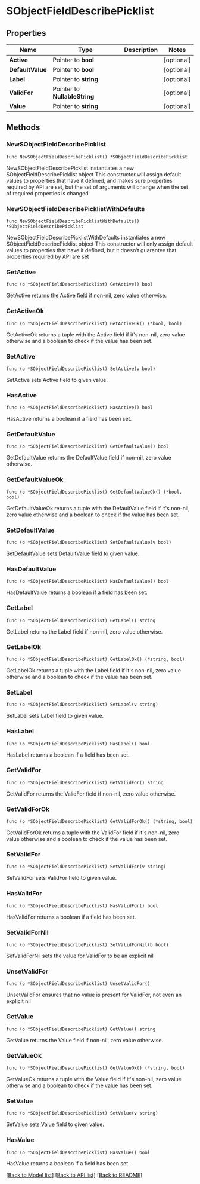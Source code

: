 # SObjectFieldDescribePicklist

## Properties

Name | Type | Description | Notes
------------ | ------------- | ------------- | -------------
**Active** | Pointer to **bool** |  | [optional] 
**DefaultValue** | Pointer to **bool** |  | [optional] 
**Label** | Pointer to **string** |  | [optional] 
**ValidFor** | Pointer to **NullableString** |  | [optional] 
**Value** | Pointer to **string** |  | [optional] 

## Methods

### NewSObjectFieldDescribePicklist

`func NewSObjectFieldDescribePicklist() *SObjectFieldDescribePicklist`

NewSObjectFieldDescribePicklist instantiates a new SObjectFieldDescribePicklist object
This constructor will assign default values to properties that have it defined,
and makes sure properties required by API are set, but the set of arguments
will change when the set of required properties is changed

### NewSObjectFieldDescribePicklistWithDefaults

`func NewSObjectFieldDescribePicklistWithDefaults() *SObjectFieldDescribePicklist`

NewSObjectFieldDescribePicklistWithDefaults instantiates a new SObjectFieldDescribePicklist object
This constructor will only assign default values to properties that have it defined,
but it doesn't guarantee that properties required by API are set

### GetActive

`func (o *SObjectFieldDescribePicklist) GetActive() bool`

GetActive returns the Active field if non-nil, zero value otherwise.

### GetActiveOk

`func (o *SObjectFieldDescribePicklist) GetActiveOk() (*bool, bool)`

GetActiveOk returns a tuple with the Active field if it's non-nil, zero value otherwise
and a boolean to check if the value has been set.

### SetActive

`func (o *SObjectFieldDescribePicklist) SetActive(v bool)`

SetActive sets Active field to given value.

### HasActive

`func (o *SObjectFieldDescribePicklist) HasActive() bool`

HasActive returns a boolean if a field has been set.

### GetDefaultValue

`func (o *SObjectFieldDescribePicklist) GetDefaultValue() bool`

GetDefaultValue returns the DefaultValue field if non-nil, zero value otherwise.

### GetDefaultValueOk

`func (o *SObjectFieldDescribePicklist) GetDefaultValueOk() (*bool, bool)`

GetDefaultValueOk returns a tuple with the DefaultValue field if it's non-nil, zero value otherwise
and a boolean to check if the value has been set.

### SetDefaultValue

`func (o *SObjectFieldDescribePicklist) SetDefaultValue(v bool)`

SetDefaultValue sets DefaultValue field to given value.

### HasDefaultValue

`func (o *SObjectFieldDescribePicklist) HasDefaultValue() bool`

HasDefaultValue returns a boolean if a field has been set.

### GetLabel

`func (o *SObjectFieldDescribePicklist) GetLabel() string`

GetLabel returns the Label field if non-nil, zero value otherwise.

### GetLabelOk

`func (o *SObjectFieldDescribePicklist) GetLabelOk() (*string, bool)`

GetLabelOk returns a tuple with the Label field if it's non-nil, zero value otherwise
and a boolean to check if the value has been set.

### SetLabel

`func (o *SObjectFieldDescribePicklist) SetLabel(v string)`

SetLabel sets Label field to given value.

### HasLabel

`func (o *SObjectFieldDescribePicklist) HasLabel() bool`

HasLabel returns a boolean if a field has been set.

### GetValidFor

`func (o *SObjectFieldDescribePicklist) GetValidFor() string`

GetValidFor returns the ValidFor field if non-nil, zero value otherwise.

### GetValidForOk

`func (o *SObjectFieldDescribePicklist) GetValidForOk() (*string, bool)`

GetValidForOk returns a tuple with the ValidFor field if it's non-nil, zero value otherwise
and a boolean to check if the value has been set.

### SetValidFor

`func (o *SObjectFieldDescribePicklist) SetValidFor(v string)`

SetValidFor sets ValidFor field to given value.

### HasValidFor

`func (o *SObjectFieldDescribePicklist) HasValidFor() bool`

HasValidFor returns a boolean if a field has been set.

### SetValidForNil

`func (o *SObjectFieldDescribePicklist) SetValidForNil(b bool)`

 SetValidForNil sets the value for ValidFor to be an explicit nil

### UnsetValidFor
`func (o *SObjectFieldDescribePicklist) UnsetValidFor()`

UnsetValidFor ensures that no value is present for ValidFor, not even an explicit nil
### GetValue

`func (o *SObjectFieldDescribePicklist) GetValue() string`

GetValue returns the Value field if non-nil, zero value otherwise.

### GetValueOk

`func (o *SObjectFieldDescribePicklist) GetValueOk() (*string, bool)`

GetValueOk returns a tuple with the Value field if it's non-nil, zero value otherwise
and a boolean to check if the value has been set.

### SetValue

`func (o *SObjectFieldDescribePicklist) SetValue(v string)`

SetValue sets Value field to given value.

### HasValue

`func (o *SObjectFieldDescribePicklist) HasValue() bool`

HasValue returns a boolean if a field has been set.


[[Back to Model list]](../README.md#documentation-for-models) [[Back to API list]](../README.md#documentation-for-api-endpoints) [[Back to README]](../README.md)


